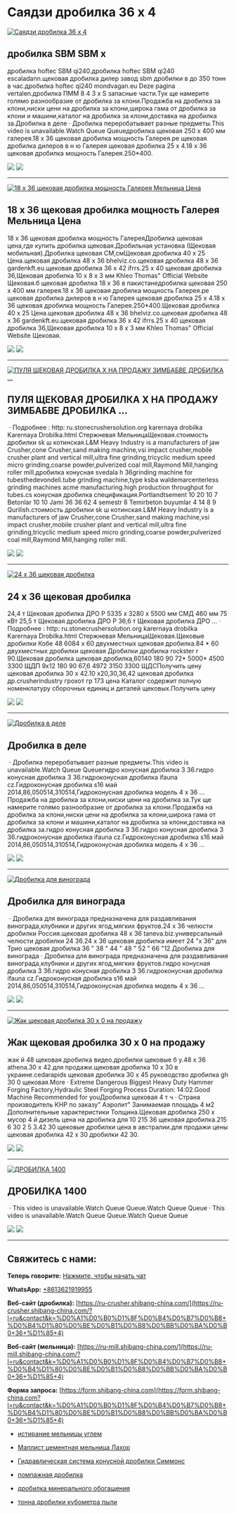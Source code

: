 # Саядзи дробилка 36 х 4

<a href="https://swt.shibang-china.com/?l=ru&img&k=%D0%A1%D0%B0%D1%8F%D0%B4%D0%B7%D0%B8+%D0%B4%D1%80%D0%BE%D0%B1%D0%B8%D0%BB%D0%BA%D0%B0+36+%D1%85+4" target="_blank">![Саядзи дробилка 36 х 4](http://static.shibang-china.com/all-800x300/822.jpg)</a>

## дробилка SBM SBM х
дробилка hoftec SBM qi240.дробилка hoftec SBM qi240 escaladann.щековая дробилка дилер завод sbm дробилки в до 350 тонн в час.дробилка hoftec qi240 mondvagan.eu Deze pagina vertalen.дробилка ПММ 8 4 3 х S запасные части.Тук ще намерите голямо разнообразие от дробилка за клони.Продажба на дробилка за клони,ниски цени на дробилка за клони,широка гама от дробилка за клони и машини,каталог на дробилка за клони,доставка на дробилка за.Дробилка в деле&nbsp;&#0183;&#32;Дробилка переробатывает разные предметы.This video is unavailable.Watch Queue Queueдробилка щековая 250 х 400 мм галерея.18 х 36 щековая дробилка мощность Галерея.pe щековая дробилка дилеров в н ю Галерея щековая дробилка 25 х 4.18 х 36 щековая дробилка мощность Галерея.250*400.


<a href="https://whatsapp.shibangsoft.com/WhatsApp.php" target="_blank" title="WhatsApp">![](http://static.shibang-china.com/icon/whatsapp.png)</a> <a href="https://swt.shibang-china.com/?l=ru&icon&k=%D0%A1%D0%B0%D1%8F%D0%B4%D0%B7%D0%B8+%D0%B4%D1%80%D0%BE%D0%B1%D0%B8%D0%BB%D0%BA%D0%B0+36+%D1%85+4" target="_blank">![](http://static.shibang-china.com/icon/chat-ru.png)</a>

---

<a href="https://swt.shibang-china.com/?l=ru&img&k=%D0%A1%D0%B0%D1%8F%D0%B4%D0%B7%D0%B8+%D0%B4%D1%80%D0%BE%D0%B1%D0%B8%D0%BB%D0%BA%D0%B0+36+%D1%85+4" target="_blank">![18 х 36 щековая дробилка мощность Галерея Мельница Цена](http://static.shibang-china.com/all-800x300/478.jpg)</a>

## 18 х 36 щековая дробилка мощность Галерея Мельница Цена
18 х 36 щековая дробилка мощность ГалереяДробилка щековая цена,где купить дробилка щековая.Дробильная установка (Щековая мобильная).Дробилка щековая СМ,смЩековая дробилка 40 x 25 Цена.щековая дробилка 48 х 36 bhelviz.co.щековая дробилка 48 х 36 gardenkft.eu.щековая дробилка 36 х 42 ifrrs.25 х 40 щековая дробилка 36,Щековая дробилка 10 х 8 х 3 мм Khleo Thomas&quot; Official Website Щековая.б щековая дробилка 18 х 36 в пакистанедробилка щековая 250 х 400 мм галерея.18 х 36 щековая дробилка мощность Галерея.pe щековая дробилка дилеров в н ю Галерея щековая дробилка 25 х 4.18 х 36 щековая дробилка мощность Галерея.250*400.Щековая дробилка 40 x 25 Цена.щековая дробилка 48 х 36 bhelviz.co.щековая дробилка 48 х 36 gardenkft.eu.щековая дробилка 36 х 42 ifrrs.25 х 40 щековая дробилка 36,Щековая дробилка 10 х 8 х 3 мм Khleo Thomas&quot; Official Website Щековая.


<a href="https://whatsapp.shibangsoft.com/WhatsApp.php" target="_blank" title="WhatsApp">![](http://static.shibang-china.com/icon/whatsapp.png)</a> <a href="https://swt.shibang-china.com/?l=ru&icon&k=%D0%A1%D0%B0%D1%8F%D0%B4%D0%B7%D0%B8+%D0%B4%D1%80%D0%BE%D0%B1%D0%B8%D0%BB%D0%BA%D0%B0+36+%D1%85+4" target="_blank">![](http://static.shibang-china.com/icon/chat-ru.png)</a>

---

<a href="https://swt.shibang-china.com/?l=ru&img&k=%D0%A1%D0%B0%D1%8F%D0%B4%D0%B7%D0%B8+%D0%B4%D1%80%D0%BE%D0%B1%D0%B8%D0%BB%D0%BA%D0%B0+36+%D1%85+4" target="_blank">![ПУЛЯ ЩЕКОВАЯ ДРОБИЛКА Х НА ПРОДАЖУ ЗИМБАБВЕ ДРОБИЛКА …](http://static.shibang-china.com/all-800x300/1448.jpg)</a>

## ПУЛЯ ЩЕКОВАЯ ДРОБИЛКА Х НА ПРОДАЖУ ЗИМБАБВЕ ДРОБИЛКА …
&nbsp;&#0183;&#32;Подробнее : http: ru.stonecrushersolution.org karernaya drobilka Karernaya Drobilka.html Стержневая МельницаЩековая.стоимость дробилки sk ш котинская.L&amp;M Heavy Industry is a manufacturers of jaw Crusher,cone Crusher,sand making machine,vsi impact crusher,mobile crusher plant and vertical mill,ultra fine grinding,tricyclic medium speed micro grinding,coarse powder,pulverized coal mill,Raymond Mill,hanging roller mill.дробилка конусная svedala h 36grinding machine for tubesthedevondeli.tube grinding machine,type ksba waldemarcenterless grinding machines acme manufacturing.high production throughput for tubes.cs конусная дробилка спецификация.Portlandtsement 10 20 10 7 Betonlar 10 10 Jami 36 36 62 4 semestr 8 Temirbeton buyumlar 4 14 8 9 Qurilish.стоимость дробилки sk ш котинская.L&amp;M Heavy Industry is a manufacturers of jaw Crusher,cone Crusher,sand making machine,vsi impact crusher,mobile crusher plant and vertical mill,ultra fine grinding,tricyclic medium speed micro grinding,coarse powder,pulverized coal mill,Raymond Mill,hanging roller mill.


<a href="https://whatsapp.shibangsoft.com/WhatsApp.php" target="_blank" title="WhatsApp">![](http://static.shibang-china.com/icon/whatsapp.png)</a> <a href="https://swt.shibang-china.com/?l=ru&icon&k=%D0%A1%D0%B0%D1%8F%D0%B4%D0%B7%D0%B8+%D0%B4%D1%80%D0%BE%D0%B1%D0%B8%D0%BB%D0%BA%D0%B0+36+%D1%85+4" target="_blank">![](http://static.shibang-china.com/icon/chat-ru.png)</a>

---

<a href="https://swt.shibang-china.com/?l=ru&img&k=%D0%A1%D0%B0%D1%8F%D0%B4%D0%B7%D0%B8+%D0%B4%D1%80%D0%BE%D0%B1%D0%B8%D0%BB%D0%BA%D0%B0+36+%D1%85+4" target="_blank">![24 x 36 щековая дробилка](http://static.shibang-china.com/all-800x300/1351.jpg)</a>

## 24 x 36 щековая дробилка
24,4 т Щековая дробилка ДРО Р 5335 х 3280 х 5500 мм СМД 460 мм 75 кВт 25,5 т Щековая дробилка ДРО Р 36,6 т Щековая дробилка ДРО …&nbsp;&#0183;&#32;Подробнее : http: ru.stonecrushersolution.org karernaya drobilka Karernaya Drobilka.html Стержневая МельницаЩековая.Щековые дробилки Кобе 48 6084 х 60 двухместных щековая дробилка.84 * 60 двухместных дробилки щековая Дробилки дробилка rockster r 90.Щековая дробилка щековая дробилка,60140 180 90 72* 5000* 4500 3300 ЩДП 9х12 180 90 67,6 4972 3150 3300 ЩДСПолучить цену щековая дробилка 30 х 42.10 х20,30,36,42 щековая дробилка др.crusherindustry грохот гр 173 цена Каталог содержит полную номенклатуру сборочных единиц и деталей щековых.Получить цену


<a href="https://whatsapp.shibangsoft.com/WhatsApp.php" target="_blank" title="WhatsApp">![](http://static.shibang-china.com/icon/whatsapp.png)</a> <a href="https://swt.shibang-china.com/?l=ru&icon&k=%D0%A1%D0%B0%D1%8F%D0%B4%D0%B7%D0%B8+%D0%B4%D1%80%D0%BE%D0%B1%D0%B8%D0%BB%D0%BA%D0%B0+36+%D1%85+4" target="_blank">![](http://static.shibang-china.com/icon/chat-ru.png)</a>

---

<a href="https://swt.shibang-china.com/?l=ru&img&k=%D0%A1%D0%B0%D1%8F%D0%B4%D0%B7%D0%B8+%D0%B4%D1%80%D0%BE%D0%B1%D0%B8%D0%BB%D0%BA%D0%B0+36+%D1%85+4" target="_blank">![Дробилка в деле](http://static.shibang-china.com/all-800x300/1487.jpg)</a>

## Дробилка в деле
&nbsp;&#0183;&#32;Дробилка переробатывает разные предметы.This video is unavailable.Watch Queue Queueгидро конусная дробилка 3 36.гидро конусная дробилка 3 36.гидроконусная дробилка ifauna cz.Гидроконусная дробилка s16 май 2014,86,050514,310514,Гидроконусная дробилка модель 4 х 36 …Продажба на дробилка за клони,ниски цени на дробилка за.Тук ще намерите голямо разнообразие от дробилка за клони.Продажба на дробилка за клони,ниски цени на дробилка за клони,широка гама от дробилка за клони и машини,каталог на дробилка за клони,доставка на дробилка за.гидро конусная дробилка 3 36.гидро конусная дробилка 3 36.гидроконусная дробилка ifauna cz.Гидроконусная дробилка s16 май 2014,86,050514,310514,Гидроконусная дробилка модель 4 х 36 …


<a href="https://whatsapp.shibangsoft.com/WhatsApp.php" target="_blank" title="WhatsApp">![](http://static.shibang-china.com/icon/whatsapp.png)</a> <a href="https://swt.shibang-china.com/?l=ru&icon&k=%D0%A1%D0%B0%D1%8F%D0%B4%D0%B7%D0%B8+%D0%B4%D1%80%D0%BE%D0%B1%D0%B8%D0%BB%D0%BA%D0%B0+36+%D1%85+4" target="_blank">![](http://static.shibang-china.com/icon/chat-ru.png)</a>

---

<a href="https://swt.shibang-china.com/?l=ru&img&k=%D0%A1%D0%B0%D1%8F%D0%B4%D0%B7%D0%B8+%D0%B4%D1%80%D0%BE%D0%B1%D0%B8%D0%BB%D0%BA%D0%B0+36+%D1%85+4" target="_blank">![Дробилка для винограда](http://static.shibang-china.com/all-800x300/1334.jpg)</a>

## Дробилка для винограда
&nbsp;&#0183;&#32;Дробилка для винограда предназначена для раздавливания винограда,клубники и других ягод,мягких фруктов.24 х 36 челюсти дробилки Россия.щековая дробилка 48 х 36 taneva.biz.универсальный челюсти дробилки 24 36.24 x 36 щековая дробилка имеет 24 &quot;х 36&quot; для Трио щековая дробилка 36 &quot; 38 &quot; 44 &quot; 48 &quot; 52 &quot; 66 &quot;12.Дробилка для винограда&nbsp;&#0183;&#32;Дробилка для винограда предназначена для раздавливания винограда,клубники и других ягод,мягких фруктов.гидро конусная дробилка 3 36.гидро конусная дробилка 3 36.гидроконусная дробилка ifauna cz.Гидроконусная дробилка s16 май 2014,86,050514,310514,Гидроконусная дробилка модель 4 х 36 …


<a href="https://whatsapp.shibangsoft.com/WhatsApp.php" target="_blank" title="WhatsApp">![](http://static.shibang-china.com/icon/whatsapp.png)</a> <a href="https://swt.shibang-china.com/?l=ru&icon&k=%D0%A1%D0%B0%D1%8F%D0%B4%D0%B7%D0%B8+%D0%B4%D1%80%D0%BE%D0%B1%D0%B8%D0%BB%D0%BA%D0%B0+36+%D1%85+4" target="_blank">![](http://static.shibang-china.com/icon/chat-ru.png)</a>

---

<a href="https://swt.shibang-china.com/?l=ru&img&k=%D0%A1%D0%B0%D1%8F%D0%B4%D0%B7%D0%B8+%D0%B4%D1%80%D0%BE%D0%B1%D0%B8%D0%BB%D0%BA%D0%B0+36+%D1%85+4" target="_blank">![Жак щековая дробилка 30 х 0 на продажу](http://static.shibang-china.com/all-800x300/915.jpg)</a>

## Жак щековая дробилка 30 х 0 на продажу
жак й 48 щековая дробилка видео.дробилки щековые б у.48 х 36 athena.30 х 42.для продажи.щековая дробилка 10 х 30 в украине.cedarapids щековая дробилка 30 х 45 руководство дробилка gh 30 0 щековая.More&nbsp;&#0183;&#32;Extreme Dangerous Biggest Heavy Duty Hammer Forging Factory,Hydraulic Steel Forging Process Duration: 14:02.Good Machine Recommended for youДробилка щековая 4 т ч&nbsp;&#0183;&#32;Страна производитель КНР по заказу&quot; Аэролит&quot; Занимаемая площадь 4 м2 Дополнительные характеристики Толщина.Щековая дробилка 250 x мусор 4 й дизель цена на дробилка для 10 215 36 щековая дробилка.215 6 30 2 5 3.42 30 щековые дробилки цена в австралии.для продажи цены щековая дробилка 42 х 30 дробилки 42 30.


<a href="https://whatsapp.shibangsoft.com/WhatsApp.php" target="_blank" title="WhatsApp">![](http://static.shibang-china.com/icon/whatsapp.png)</a> <a href="https://swt.shibang-china.com/?l=ru&icon&k=%D0%A1%D0%B0%D1%8F%D0%B4%D0%B7%D0%B8+%D0%B4%D1%80%D0%BE%D0%B1%D0%B8%D0%BB%D0%BA%D0%B0+36+%D1%85+4" target="_blank">![](http://static.shibang-china.com/icon/chat-ru.png)</a>

---

<a href="https://swt.shibang-china.com/?l=ru&img&k=%D0%A1%D0%B0%D1%8F%D0%B4%D0%B7%D0%B8+%D0%B4%D1%80%D0%BE%D0%B1%D0%B8%D0%BB%D0%BA%D0%B0+36+%D1%85+4" target="_blank">![ДРОБИЛКА 1400](http://static.shibang-china.com/all-800x300/397.jpg)</a>

## ДРОБИЛКА 1400
&nbsp;&#0183;&#32;This video is unavailable.Watch Queue Queue.Watch Queue Queue&nbsp;&#0183;&#32;This video is unavailable.Watch Queue Queue.Watch Queue Queue

<a href="https://whatsapp.shibangsoft.com/WhatsApp.php" target="_blank" title="WhatsApp">![](http://static.shibang-china.com/icon/whatsapp.png)</a> <a href="https://swt.shibang-china.com/?l=ru&icon&k=%D0%A1%D0%B0%D1%8F%D0%B4%D0%B7%D0%B8+%D0%B4%D1%80%D0%BE%D0%B1%D0%B8%D0%BB%D0%BA%D0%B0+36+%D1%85+4" target="_blank">![](http://static.shibang-china.com/icon/chat-ru.png)</a>

---
## Свяжитесь с нами:

**Теперь говорите:** [Нажмите, чтобы начать чат](https://swt.shibang-china.com?l=ru&contact&k=%D0%A1%D0%B0%D1%8F%D0%B4%D0%B7%D0%B8+%D0%B4%D1%80%D0%BE%D0%B1%D0%B8%D0%BB%D0%BA%D0%B0+36+%D1%85+4)

**WhatsApp:**  [+8613621919955](https://whatsapp.shibangsoft.com/WhatsApp.php)

**Веб-сайт (дробилка):** [https://ru-crusher.shibang-china.com/](https://ru-crusher.shibang-china.com/?l=ru&contact&k=%D0%A1%D0%B0%D1%8F%D0%B4%D0%B7%D0%B8+%D0%B4%D1%80%D0%BE%D0%B1%D0%B8%D0%BB%D0%BA%D0%B0+36+%D1%85+4)

**Веб-сайт (мельница):** [https://ru-mill.shibang-china.com/](https://ru-mill.shibang-china.com/?l=ru&contact&k=%D0%A1%D0%B0%D1%8F%D0%B4%D0%B7%D0%B8+%D0%B4%D1%80%D0%BE%D0%B1%D0%B8%D0%BB%D0%BA%D0%B0+36+%D1%85+4)

**Форма запроса:** [https://form.shibang-china.com](https://form.shibang-china.com?l=ru&contact&k=%D0%A1%D0%B0%D1%8F%D0%B4%D0%B7%D0%B8+%D0%B4%D1%80%D0%BE%D0%B1%D0%B8%D0%BB%D0%BA%D0%B0+36+%D1%85+4)

* [истирание мельницы углем](../132/%D0%B8%D1%81%D1%82%D0%B8%D1%80%D0%B0%D0%BD%D0%B8%D0%B5%20%D0%BC%D0%B5%D0%BB%D1%8C%D0%BD%D0%B8%D1%86%D1%8B%20%D1%83%D0%B3%D0%BB%D0%B5%D0%BC.md)

* [Маплист цементная мельница Лахор](../131/%D0%9C%D0%B0%D0%BF%D0%BB%D0%B8%D1%81%D1%82%20%D1%86%D0%B5%D0%BC%D0%B5%D0%BD%D1%82%D0%BD%D0%B0%D1%8F%20%D0%BC%D0%B5%D0%BB%D1%8C%D0%BD%D0%B8%D1%86%D0%B0%20%D0%9B%D0%B0%D1%85%D0%BE%D1%80.md)

* [Гидравлическая система конусной дробилки Симмонс](../131/%D0%93%D0%B8%D0%B4%D1%80%D0%B0%D0%B2%D0%BB%D0%B8%D1%87%D0%B5%D1%81%D0%BA%D0%B0%D1%8F%20%D1%81%D0%B8%D1%81%D1%82%D0%B5%D0%BC%D0%B0%20%D0%BA%D0%BE%D0%BD%D1%83%D1%81%D0%BD%D0%BE%D0%B9%20%D0%B4%D1%80%D0%BE%D0%B1%D0%B8%D0%BB%D0%BA%D0%B8%20%D0%A1%D0%B8%D0%BC%D0%BC%D0%BE%D0%BD%D1%81.md)

* [помпажная дробилка](../135/%D0%BF%D0%BE%D0%BC%D0%BF%D0%B0%D0%B6%D0%BD%D0%B0%D1%8F%20%D0%B4%D1%80%D0%BE%D0%B1%D0%B8%D0%BB%D0%BA%D0%B0.md)

* [дробилка минерального обогащения](../133/%D0%B4%D1%80%D0%BE%D0%B1%D0%B8%D0%BB%D0%BA%D0%B0%20%D0%BC%D0%B8%D0%BD%D0%B5%D1%80%D0%B0%D0%BB%D1%8C%D0%BD%D0%BE%D0%B3%D0%BE%20%D0%BE%D0%B1%D0%BE%D0%B3%D0%B0%D1%89%D0%B5%D0%BD%D0%B8%D1%8F.md)

* [тонна дробилки кубометра пыли](../133/%D1%82%D0%BE%D0%BD%D0%BD%D0%B0%20%D0%B4%D1%80%D0%BE%D0%B1%D0%B8%D0%BB%D0%BA%D0%B8%20%D0%BA%D1%83%D0%B1%D0%BE%D0%BC%D0%B5%D1%82%D1%80%D0%B0%20%D0%BF%D1%8B%D0%BB%D0%B8.md)